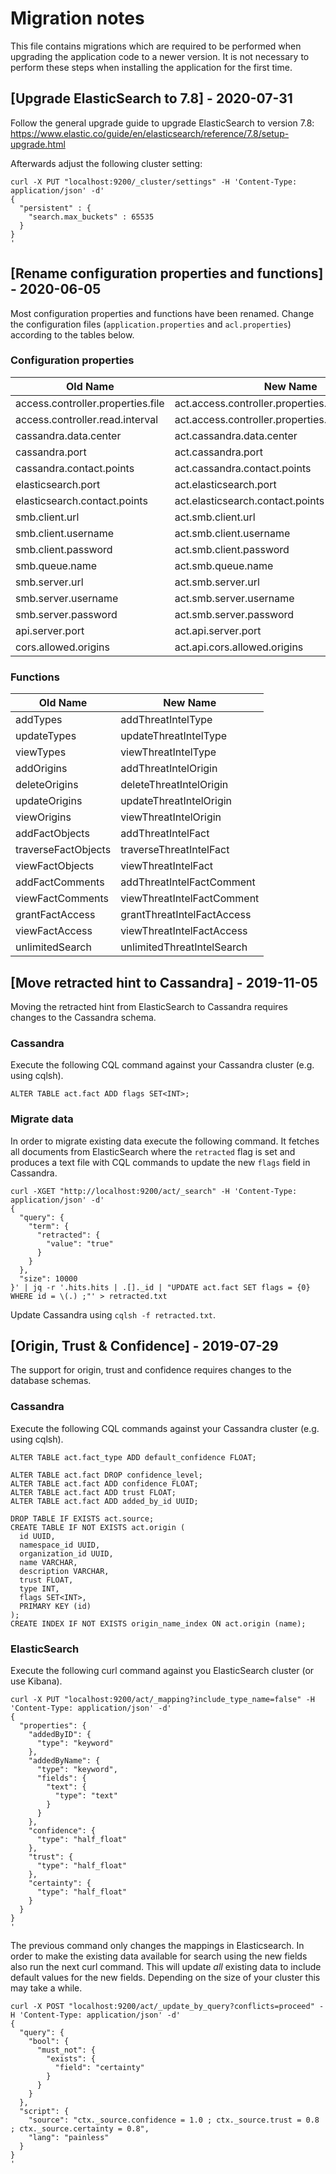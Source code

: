 # Migration notes
This file contains migrations which are required to be performed when upgrading the application code to a newer version.
It is not necessary to perform these steps when installing the application for the first time.

## [Upgrade ElasticSearch to 7.8] - 2020-07-31
Follow the general upgrade guide to upgrade ElasticSearch to version 7.8: https://www.elastic.co/guide/en/elasticsearch/reference/7.8/setup-upgrade.html

Afterwards adjust the following cluster setting:
```
curl -X PUT "localhost:9200/_cluster/settings" -H 'Content-Type: application/json' -d'
{
  "persistent" : {
    "search.max_buckets" : 65535
  }
}
'
```

## [Rename configuration properties and functions] - 2020-06-05
Most configuration properties and functions have been renamed. Change the configuration files (`application.properties` and `acl.properties`) according to the tables below.

### Configuration properties
Old Name | New Name
-------- | --------
access.controller.properties.file | act.access.controller.properties.configuration.file
access.controller.read.interval | act.access.controller.properties.reload.interval
cassandra.data.center | act.cassandra.data.center
cassandra.port | act.cassandra.port
cassandra.contact.points | act.cassandra.contact.points
elasticsearch.port | act.elasticsearch.port
elasticsearch.contact.points | act.elasticsearch.contact.points
smb.client.url | act.smb.client.url
smb.client.username | act.smb.client.username
smb.client.password | act.smb.client.password
smb.queue.name | act.smb.queue.name
smb.server.url | act.smb.server.url
smb.server.username | act.smb.server.username
smb.server.password | act.smb.server.password
api.server.port | act.api.server.port
cors.allowed.origins | act.api.cors.allowed.origins

### Functions
Old Name | New Name
-------- | --------
addTypes | addThreatIntelType
updateTypes | updateThreatIntelType
viewTypes | viewThreatIntelType
addOrigins | addThreatIntelOrigin
deleteOrigins | deleteThreatIntelOrigin
updateOrigins | updateThreatIntelOrigin
viewOrigins | viewThreatIntelOrigin
addFactObjects | addThreatIntelFact
traverseFactObjects | traverseThreatIntelFact
viewFactObjects | viewThreatIntelFact
addFactComments | addThreatIntelFactComment
viewFactComments | viewThreatIntelFactComment
grantFactAccess | grantThreatIntelFactAccess
viewFactAccess | viewThreatIntelFactAccess
unlimitedSearch | unlimitedThreatIntelSearch

## [Move retracted hint to Cassandra] - 2019-11-05
Moving the retracted hint from ElasticSearch to Cassandra requires changes to the Cassandra schema.

### Cassandra
Execute the following CQL command against your Cassandra cluster (e.g. using cqlsh).

```
ALTER TABLE act.fact ADD flags SET<INT>;
```

### Migrate data
In order to migrate existing data execute the following command. It fetches all documents from ElasticSearch where
the `retracted` flag is set and produces a text file with CQL commands to update the new `flags` field in Cassandra.

```
curl -XGET "http://localhost:9200/act/_search" -H 'Content-Type: application/json' -d'
{
  "query": {
    "term": {
      "retracted": {
        "value": "true"
      }
    }
  },
  "size": 10000
}' | jq -r '.hits.hits | .[]._id | "UPDATE act.fact SET flags = {0} WHERE id = \(.) ;"' > retracted.txt
```

Update Cassandra using `cqlsh -f retracted.txt`.

## [Origin, Trust & Confidence] - 2019-07-29
The support for origin, trust and confidence requires changes to the database schemas.

### Cassandra
Execute the following CQL commands against your Cassandra cluster (e.g. using cqlsh).

```
ALTER TABLE act.fact_type ADD default_confidence FLOAT;

ALTER TABLE act.fact DROP confidence_level;
ALTER TABLE act.fact ADD confidence FLOAT;
ALTER TABLE act.fact ADD trust FLOAT;
ALTER TABLE act.fact ADD added_by_id UUID;

DROP TABLE IF EXISTS act.source;
CREATE TABLE IF NOT EXISTS act.origin (
  id UUID,
  namespace_id UUID,
  organization_id UUID,
  name VARCHAR,
  description VARCHAR,
  trust FLOAT,
  type INT,
  flags SET<INT>,
  PRIMARY KEY (id)
);
CREATE INDEX IF NOT EXISTS origin_name_index ON act.origin (name);
```

### ElasticSearch
Execute the following curl command against you ElasticSearch cluster (or use Kibana).

```
curl -X PUT "localhost:9200/act/_mapping?include_type_name=false" -H 'Content-Type: application/json' -d'
{
  "properties": {
    "addedByID": {
      "type": "keyword"
    },
    "addedByName": {
      "type": "keyword",
      "fields": {
        "text": {
          "type": "text"
        }
      }
    },
    "confidence": {
      "type": "half_float"
    },
    "trust": {
      "type": "half_float"
    },
    "certainty": {
      "type": "half_float"
    }
  }
}
'
```

The previous command only changes the mappings in Elasticsearch. In order to make the existing data available for search using the new fields also run the next curl command.
This will update *all* existing data to include default values for the new fields. Depending on the size of your cluster this may take a while.
```
curl -X POST "localhost:9200/act/_update_by_query?conflicts=proceed" -H 'Content-Type: application/json' -d'
{
  "query": {
    "bool": {
      "must_not": {
        "exists": {
          "field": "certainty"
        }
      }
    }
  },
  "script": {
    "source": "ctx._source.confidence = 1.0 ; ctx._source.trust = 0.8 ; ctx._source.certainty = 0.8",
    "lang": "painless"
  }
}
'
```

